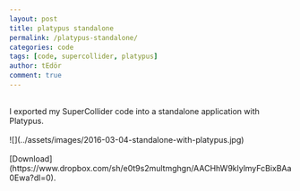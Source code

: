 ```yaml
---
layout: post
title: platypus standalone
permalink: /platypus-standalone/
categories: code
tags: [code, supercollider, platypus]
author: tEdör
comment: true
---
```

<br>
I exported my SuperCollider code into a standalone application with Platypus.
<br>
<br>
![](../assets/images/2016-03-04-standalone-with-platypus.jpg)
<br><br>
[Download](https://www.dropbox.com/sh/e0t9s2multmghgn/AACHhW9klylmyFcBixBAa0Ewa?dl=0).
